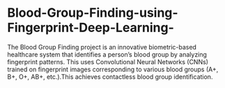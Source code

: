 # Blood-Group-Finding-using-Fingerprint-Deep-Learning-
The Blood Group Finding project is an innovative biometric-based healthcare system that identifies a person’s blood group by analyzing fingerprint patterns. This uses Convolutional Neural Networks (CNNs) trained on fingerprint images corresponding to various blood groups (A+, B+, O+, AB+, etc.).This  achieves contactless blood group identification.

